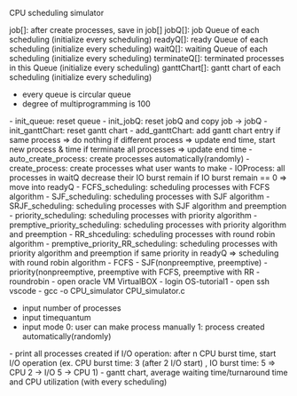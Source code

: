CPU scheduling simulator

<variables>
job[]: after create processes, save in job[]
jobQ[]: job Queue of each scheduling (initialize every scheduling)
readyQ[]: ready Queue of each scheduling (initialize every scheduling)
waitQ[]: waiting Queue of each scheduling (initialize every scheduling)
terminateQ[]: terminated processes in this Queue (initialize every scheduling)
ganttChart[]: gantt chart of each scheduling (initialize every scheduling)

* every queue is circular queue
* degree of multiprogramming is 100


<functions>
- init_queue: reset queue
- init_jobQ: reset jobQ and copy job -> jobQ
- init_ganttChart: reset gantt chart
- add_ganttChart: add gantt chart entry
  if same process => do nothing
  if different process => update end time, start new process & time
  if terminate all processes => update end time
- auto_create_process: create processes automatically(randomly)
- create_process: create processes what user wants to make
- IOProcess: all processes in waitQ decrease their IO burst remain
  if IO burst remain == 0 => move into readyQ
- FCFS_scheduling: scheduling processes with FCFS algorithm
- SJF_scheduling: scheduling processes with SJF algorithm
- SRJF_scheduling: scheduling processes with SJF algorithm and preemption
- priority_scheduling: scheduling processes with priority algorithm
- premptive_priority_scheduling: scheduling processes with priority algorithm and preemption
- RR_shceduling: scheduling processes with round robin algorithm
- premptive_priority_RR_scheduling: scheduling processes with priority algorithm and preemption
  if same priority in readyQ => scheduling with round robin algorithm

<scheduling algoritm>
- FCFS
- SJF(nonpreemptive, preemptive)
- priority(nonpreemptive, preemptive with FCFS, preemptive with RR
- roundrobin

<how to run>
- open oracle VM VirtualBOX
- login OS-tutorial1
- open ssh vscode
- gcc -o CPU_simulator CPU_simulator.c

- input number of processes
- input timequantum
- input mode
  0: user can make process manually
  1: process created automatically(randomly)

<output>
- print all processes created
  if I/O operation: after n CPU burst time, start I/O operation
  (ex. CPU burst time: 3 (after 2 I/O start) , IO burst time: 5
    => CPU 2 -> I/O 5 -> CPU 1)
- gantt chart, average waiting time/turnaround time and CPU utilization (with every scheduling)
